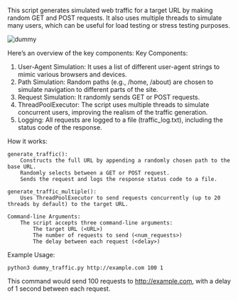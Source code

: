 This script generates simulated web traffic for a target URL by making random GET and POST requests. It also uses multiple threads to simulate many users, which can be useful for load testing or stress testing purposes.

![dummy](https://github.com/user-attachments/assets/4cb6e0ac-7c47-4d4d-9052-33eb65a1b914)

Here’s an overview of the key components:
Key Components:

1.    User-Agent Simulation: It uses a list of different user-agent strings to mimic various browsers and devices.
2.    Path Simulation: Random paths (e.g., /home, /about) are chosen to simulate navigation to different parts of the site.
3.    Request Simulation: It randomly sends GET or POST requests.
4.    ThreadPoolExecutor: The script uses multiple threads to simulate concurrent users, improving the realism of the traffic generation.
5.    Logging: All requests are logged to a file (traffic_log.txt), including the status code of the response.
    

How it works:

    generate_traffic():
        Constructs the full URL by appending a randomly chosen path to the base URL.
        Randomly selects between a GET or POST request.
        Sends the request and logs the response status code to a file.

    generate_traffic_multiple():
        Uses ThreadPoolExecutor to send requests concurrently (up to 20 threads by default) to the target URL.

    Command-line Arguments:
        The script accepts three command-line arguments:
            The target URL (<URL>)
            The number of requests to send (<num_requests>)
            The delay between each request (<delay>)
            
Example Usage:
```
python3 dummy_traffic.py http://example.com 100 1
```
This command would send 100 requests to http://example.com, with a delay of 1 second between each request.


